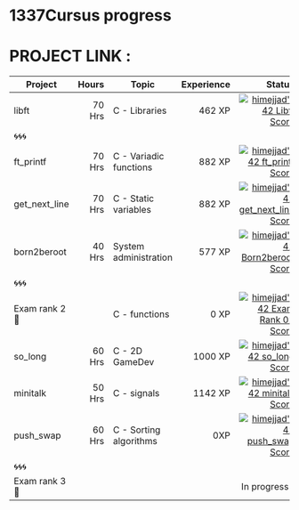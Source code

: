 # 1337Cursus progress

# PROJECT LINK : 

| Project          | Hours    | Topic                     | Experience | Status |
| ---------------- |---------:| ------------------------- | ---------: | ----:  |
| libft            | 70 Hrs   | C - Libraries             | 462 XP     | [![himejjad's 42 Libft Score](https://badge42.vercel.app/api/v2/clg1la94r000608kvte3cis6r/project/2822815)](https://github.com/JaeSeoKim/badge42)               |
| 🌀🌀🌀            |          |                           |            |              |  |
| ft_printf        | 70 Hrs   | C - Variadic functions    | 882 XP     | [![himejjad's 42 ft_printf Score](https://badge42.vercel.app/api/v2/clg1la94r000608kvte3cis6r/project/2883943)](https://github.com/JaeSeoKim/badge42)           |
| get_next_line    | 70 Hrs   | C - Static variables      | 882 XP     | [![himejjad's 42 get_next_line Score](https://badge42.vercel.app/api/v2/clg1la94r000608kvte3cis6r/project/2891236)](https://github.com/JaeSeoKim/badge42)       |
| born2beroot      | 40 Hrs   | System administration     | 577 XP     | [![himejjad's 42 Born2beroot Score](https://badge42.vercel.app/api/v2/clg1la94r000608kvte3cis6r/project/2904422)](https://github.com/JaeSeoKim/badge42)              |
| 🌀🌀🌀            |          |                           |            |              | |
| Exam rank 2  🚩  |          |     C - functions                      |     0 XP       | [![himejjad's 42 Exam Rank 02 Score](https://badge42.vercel.app/api/v2/clg1la94r000608kvte3cis6r/project/2939814)](https://github.com/JaeSeoKim/badge42)      |
| so_long          | 60 Hrs   | C - 2D GameDev            | 1000 XP    | [![himejjad's 42 so_long Score](https://badge42.vercel.app/api/v2/clg1la94r000608kvte3cis6r/project/2945207)](https://github.com/JaeSeoKim/badge42)              |
| minitalk           | 50 Hrs   | C - signals             | 1142 XP    | [![himejjad's 42 minitalk Score](https://badge42.vercel.app/api/v2/clg1la94r000608kvte3cis6r/project/2939850)](https://github.com/JaeSeoKim/badge42)              |
| push_swap        | 60 Hrs   | C - Sorting algorithms    |    0XP     | [![himejjad's 42 push_swap Score](https://badge42.vercel.app/api/v2/clg1la94r000608kvte3cis6r/project/3018646)](https://github.com/JaeSeoKim/badge42)              |
| 🌀🌀🌀            |          |                           |            |               | | 
| Exam rank 3  🚩  |          |                           |            | In progress🔄    | |


